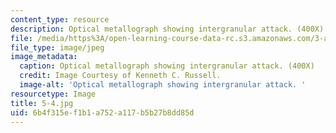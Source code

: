```yaml
---
content_type: resource
description: Optical metallograph showing intergranular attack. (400X)
file: /media/https%3A/open-learning-course-data-rc.s3.amazonaws.com/3-a27-case-studies-in-forensic-metallurgy-fall-2007/6b4f315ef1b1a752a117b5b27b8dd85d_5-4.jpg
file_type: image/jpeg
image_metadata:
  caption: Optical metallograph showing intergranular attack. (400X)
  credit: Image Courtesy of Kenneth C. Russell.
  image-alt: 'Optical metallograph showing intergranular attack. '
resourcetype: Image
title: 5-4.jpg
uid: 6b4f315e-f1b1-a752-a117-b5b27b8dd85d
---
```

